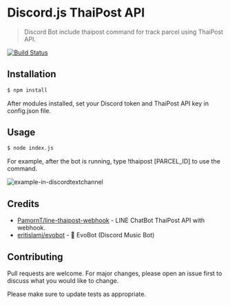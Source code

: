 # Discord.js ThaiPost API

>Discord Bot include thaipost command for track parcel using ThaiPost API.

[![Build Status](https://api.travis-ci.com/feelingzexe/discordjs-thaipost.svg?branch=master)](https://travis-ci.org/feelingzexe/discordjs-thaipost)

## Installation

```sh
$ npm install
```
After modules installed, set your Discord token and ThaiPost API key in config.json file.

## Usage

```sh
$ node index.js
```
For example, after the bot is running, type !thaipost [PARCEL_ID] to use the command.

![example-in-discordtextchannel](https://i.imgur.com/7yu79mT.png)

## Credits
- [PamornT/line-thaipost-webhook](https://github.com/PamornT/line-thaipost-webhook) - LINE ChatBot ThaiPost API with webhook.
- [eritislami/evobot](https://github.com/eritislami/evobot) - 🤖 EvoBot (Discord Music Bot)
## Contributing
Pull requests are welcome. For major changes, please open an issue first to discuss what you would like to change.

Please make sure to update tests as appropriate.
